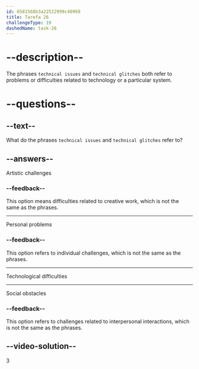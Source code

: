 ```yaml
---
id: 6581568b3a22522999c40969
title: Tarefa 26
challengeType: 19
dashedName: task-26
---
```


# --description--

The phrases `technical issues` and `technical glitches` both refer to problems or difficulties related to technology or a particular system.

# --questions--

## --text--

What do the phrases `technical issues` and `technical glitches` refer to?

## --answers--

Artistic challenges

### --feedback--

This option means difficulties related to creative work, which is not the same as the phrases.

---

Personal problems

### --feedback--

This option refers to individual challenges, which is not the same as the phrases.

---

Technological difficulties

---

Social obstacles

### --feedback--

This option refers to challenges related to interpersonal interactions, which is not the same as the phrases.

## --video-solution--

3
